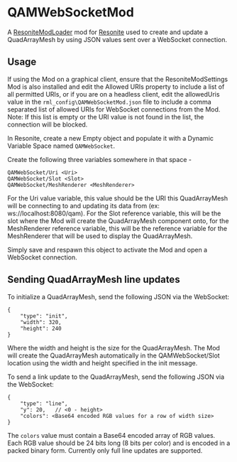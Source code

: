 # QAMWebSocketMod
A [ResoniteModLoader](https://github.com/resonite-modding-group/ResoniteModLoader) mod for [Resonite](https://resonite.com/) used to create and update a QuadArrayMesh by using JSON values sent over a WebSocket connection.

## Usage

If using the Mod on a graphical client, ensure that the ResoniteModSettings Mod is also installed and edit the Allowed URIs property to include a list of all permitted URIs, or if you are on a headless client, edit the allowedUris value in the ```rml_config\QAMWebSocketMod.json``` file to include a comma separated list of allowed URIs for WebSocket connections from the Mod. Note: If this list is empty or the URI value is not found in the list, the connection will be blocked.

In Resonite, create a new Empty object and populate it with a Dynamic Variable Space named ```QAMWebSocket```.

Create the following three variables somewhere in that space -

```
QAMWebSocket/Uri <Uri>
QAMWebSocket/Slot <Slot>
QAMWebSocket/MeshRenderer <MeshRenderer>
```

For the Uri value variable, this value should be the URI this QuadArrayMesh will be connecting to and updating its data from (ex: ws://localhost:8080/qam). For the Slot reference variable, this will be the slot where the Mod will create the QuadArrayMesh component onto, for the MeshRenderer reference variable, this will be the reference variable for the MeshRenderer that will be used to display the QuadArrayMesh.

Simply save and respawn this object to activate the Mod and open a WebSocket connection.

## Sending QuadArrayMesh line updates

To initialize a QuadArrayMesh, send the following JSON via the WebSocket:

```
{
    "type": "init",
    "width": 320,
    "height": 240
}
```

Where the width and height is the size for the QuadArrayMesh. The Mod will create the QuadArrayMesh automatically in the QAMWebSocket/Slot location using the width and height specified in the init message.

To send a link update to the QuadArrayMesh, send the following JSON via the WebSocket:

```
{
    "type": "line",
    "y": 20,   // <0 - height>
    "colors": <Base64 encoded RGB values for a row of width size>
}
```

The ```colors``` value must contain a Base64 encoded array of RGB values. Each RGB value should be 24 bits long (8 bits per color) and is encoded in a packed binary form. Currently only full line updates are supported.

